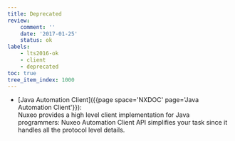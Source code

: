 ```yaml
---
title: Deprecated
review:
    comment: ''
    date: '2017-01-25'
    status: ok
labels:
    - lts2016-ok
    - client
    - deprecated
toc: true
tree_item_index: 1000
---
```


* [Java Automation Client]({{page space='NXDOC' page='Java Automation Client'}}):</br>
Nuxeo provides a high level client implementation for Java programmers: Nuxeo Automation Client API simplifies your task since it handles all the protocol level details.
